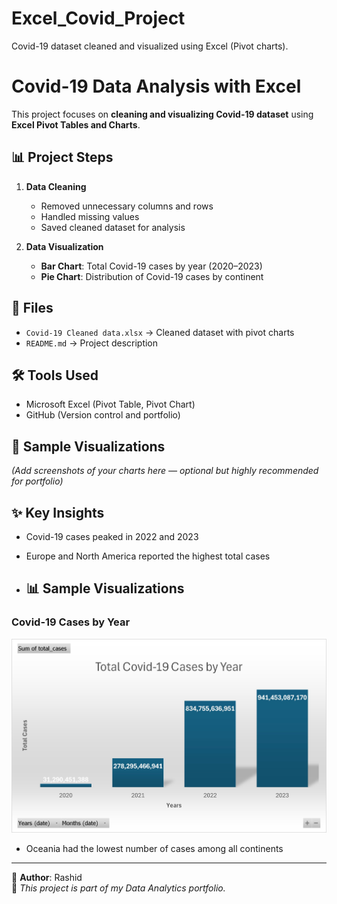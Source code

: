 # Excel_Covid_Project
Covid-19 dataset cleaned and visualized using Excel (Pivot charts).
# Covid-19 Data Analysis with Excel  

This project focuses on **cleaning and visualizing Covid-19 dataset** using **Excel Pivot Tables and Charts**.  

## 📊 Project Steps  
1. **Data Cleaning**  
   - Removed unnecessary columns and rows  
   - Handled missing values  
   - Saved cleaned dataset for analysis  

2. **Data Visualization**  
   - **Bar Chart**: Total Covid-19 cases by year (2020–2023)  
   - **Pie Chart**: Distribution of Covid-19 cases by continent  

## 📁 Files  
- `Covid-19 Cleaned data.xlsx` → Cleaned dataset with pivot charts  
- `README.md` → Project description  

## 🛠️ Tools Used  
- Microsoft Excel (Pivot Table, Pivot Chart)  
- GitHub (Version control and portfolio)  

## 📸 Sample Visualizations  
*(Add screenshots of your charts here — optional but highly recommended for portfolio)*  

## ✨ Key Insights  
- Covid-19 cases peaked in 2022 and 2023  
- Europe and North America reported the highest total cases

- ## 📊 Sample Visualizations

### Covid-19 Cases by Year
![Covid Cases by Year](covid_cases_by_year.jpg)

- Oceania had the lowest number of cases among all continents  

---

👤 **Author**: Rashid  
🎯 *This project is part of my Data Analytics portfolio.*
